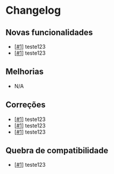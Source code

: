 # Changelog

## Novas funcionalidades

 - [[#1](https://github.com/RyuunosukeDS3/test_repository/issues/1)] teste123
 - [[#1](https://github.com/RyuunosukeDS3/test_repository/issues/1)] teste123

## Melhorias

 - N/A

## Correções

 - [[#1](https://github.com/RyuunosukeDS3/test_repository/issues/1)] teste123
 - [[#1](https://github.com/RyuunosukeDS3/test_repository/issues/1)] teste123
 - [[#1](https://github.com/RyuunosukeDS3/test_repository/issues/1)] teste123

## Quebra de compatibilidade

 - [[#1](https://github.com/RyuunosukeDS3/test_repository/issues/1)] teste123
